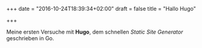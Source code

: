 +++
date = "2016-10-24T18:39:34+02:00"
draft = false
title = "Hallo Hugo"

+++

Meine ersten Versuche mit **Hugo**, dem schnellen *Static Site Generator* geschrieben in Go.
